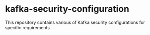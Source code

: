 # kafka-security-configuration
This repository contains various of Kafka security configurations for specific requirements
